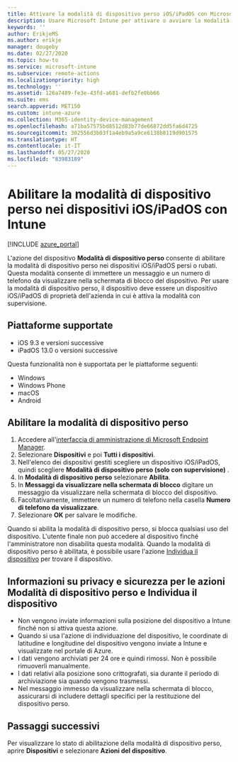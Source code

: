 ```yaml
---
title: Attivare la modalità di dispositivo perso iOS/iPadOS con Microsoft Intune - Azure | Microsoft Docs
description: Usare Microsoft Intune per attivare o avviare la modalità di dispositivo perso per personalizzare un messaggio da visualizzare nella schermata di blocco di un dispositivo iOS/iPadOS perso o rubato. Ottenere inoltre informazioni dettagliate sulla sicurezza e la privacy quando si usa l'azione Modalità di dispositivo perso.
keywords: ''
author: ErikjeMS
ms.author: erikje
manager: dougeby
ms.date: 02/27/2020
ms.topic: how-to
ms.service: microsoft-intune
ms.subservice: remote-actions
ms.localizationpriority: high
ms.technology: ''
ms.assetid: 126a7489-fe3e-43fd-a681-defb2fe0bb66
ms.suite: ems
search.appverid: MET150
ms.custom: intune-azure
ms.collection: M365-identity-device-management
ms.openlocfilehash: a71ba57575bd8512d83b77de66872dd5fa6d4725
ms.sourcegitcommit: 302556d3b03f1a4eb9a5a9ce6138b8119d901575
ms.translationtype: HT
ms.contentlocale: it-IT
ms.lasthandoff: 05/27/2020
ms.locfileid: "83983189"
---
```

# <a name="enable-lost-mode-on-iosipados-devices-with-intune"></a>Abilitare la modalità di dispositivo perso nei dispositivi iOS/iPadOS con Intune

[!INCLUDE [azure_portal](../includes/azure_portal.md)]

L'azione del dispositivo **Modalità di dispositivo perso** consente di abilitare la modalità di dispositivo perso nei dispositivi iOS/iPadOS persi o rubati. Questa modalità consente di immettere un messaggio e un numero di telefono da visualizzare nella schermata di blocco del dispositivo. Per usare la modalità di dispositivo perso, il dispositivo deve essere un dispositivo iOS/iPadOS di proprietà dell'azienda in cui è attiva la modalità con supervisione.

## <a name="supported-platforms"></a>Piattaforme supportate

- iOS 9.3 e versioni successive
- iPadOS 13.0 o versioni successive

Questa funzionalità non è supportata per le piattaforme seguenti: 
- Windows
- Windows Phone
- macOS
- Android

## <a name="enable-lost-mode"></a>Abilitare la modalità di dispositivo perso

1. Accedere all'[interfaccia di amministrazione di Microsoft Endpoint Manager](https://go.microsoft.com/fwlink/?linkid=2109431).
3. Selezionare **Dispositivi** e poi **Tutti i dispositivi**.
4. Nell'elenco dei dispositivi gestiti scegliere un dispositivo iOS/iPadOS, quindi scegliere **Modalità di dispositivo perso (solo con supervisione)** .
5. In **Modalità di dispositivo perso** selezionare **Abilita**.
6. In **Messaggi da visualizzare nella schermata di blocco** digitare un messaggio da visualizzare nella schermata di blocco del dispositivo.
7. Facoltativamente, immettere un numero di telefono nella casella **Numero di telefono da visualizzare**.
6. Selezionare **OK** per salvare le modifiche.

Quando si abilita la modalità di dispositivo perso, si blocca qualsiasi uso del dispositivo. L'utente finale non può accedere al dispositivo finché l'amministratore non disabilita questa modalità. Quando la modalità di dispositivo perso è abilitata, è possibile usare l'azione [Individua il dispositivo](device-locate.md) per trovare il dispositivo.

## <a name="security-and-privacy-information-for-the-lost-mode-and-locate-device-actions"></a>Informazioni su privacy e sicurezza per le azioni Modalità di dispositivo perso e Individua il dispositivo
- Non vengono inviate informazioni sulla posizione del dispositivo a Intune finché non si attiva questa azione.
- Quando si usa l'azione di individuazione del dispositivo, le coordinate di latitudine e longitudine del dispositivo vengono inviate a Intune e visualizzate nel portale di Azure.
- I dati vengono archiviati per 24 ore e quindi rimossi. Non è possibile rimuoverli manualmente.
- I dati relativi alla posizione sono crittografati, sia durante il periodo di archiviazione sia quando vengono trasmessi.
- Nel messaggio immesso da visualizzare nella schermata di blocco, assicurarsi di includere dettagli specifici per la restituzione del dispositivo perso.

## <a name="next-steps"></a>Passaggi successivi

Per visualizzare lo stato di abilitazione della modalità di dispositivo perso, aprire **Dispositivi** e selezionare **Azioni del dispositivo**.
